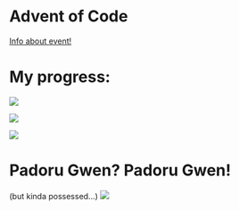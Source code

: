 # Advent of Code
[Info about event!](https://adventofcode.com/2021/about)

# My progress:
![](https://img.shields.io/badge/day%20📅-11-blue)

![](https://img.shields.io/badge/stars%20⭐-22-yellow)

![](https://img.shields.io/badge/days%20completed-11-red)

# Padoru Gwen? Padoru Gwen!

(but kinda possessed...)
![](https://preview.redd.it/rc35757402281.png?width=1080&crop=smart&auto=webp&s=bf1a56b7be1e42c172b2a935f94aa0b7ffecb32b)
